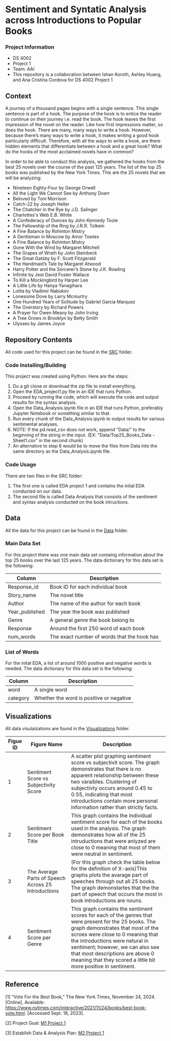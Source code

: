 # Sentiment and Syntatic Analysis across Introductions to Popular Books

### Project Information
  - DS 4002
  - Project 1
  - Team: AAI
  - This repository is a collaboration between Ishan Koroth, Ashley Huang, and Ana Cristina Cordova for DS 4002 Project 1

## Context

A journey of a thousand pages begins with a single sentence. This single sentence is part of a hook. The purpose of the hook is to entice the reader to continue on their journey i.e. read the book. The hook leaves the first impression of the novel on the reader. Like how first impressions matter, so does the hook. There are many, many ways to write a hook. However, because there’s many ways to write a hook, it makes writing a good hook particularly difficult. Therefore, with all the ways to write a hook, are there hidden elements that differentiate between a hook and a great hook? What do the hooks of the most acclaimed novels have in common?

In order to be able to conduct this analysis, we gathered the hooks from the best 25 novels over the course of the past 125 years. The list of the top 25 books was published by the New York Times. This are the 25 novels that we will be analyzing:
  - Nineteen Eighty-Four by George Orwell
  - All the Light We Cannot See	by Anthony Doerr
  - Beloved	by Toni Morrison
  - Catch-22 by Joseph Heller
  - The Chatcher in the Rye	by J.D. Salinger
  - Charlottes's Web	E.B. White
  - A Confederacy of Dunces	 by John Kennedy Toole
  - The Fellowship of the Ring	by J.R.R. Tolkein
  - A Fine Balance	by Rohinton Mistry
  - A Gentleman in Moscow	by Amor Towles
  - A Fine Balance	by Rohinton Mistry
  - Gone With the Wind	by Margaret Mitchell
  - The Grapes of Wrath by	John Steinbeck
  - The Great Gatsby	by F. Scott Fitzgerald
  - The Handmaid’s Tale	by Margaret Atwood
  - Harry Potter and the Sorcerer’s Stone	by J.K. Rowling
  - Infinite by Jest	David Foster Wallace
  - To Kill a Mockingbird	by Harper Lee
  - A Little Life by Hanya Yanagihara
  - Lolita	by Vladimir Nabokov
  - Lonesome Dove	by Larry Mcmurtry
  - One Hundred Years of Solitude by Gabriel Garcia Marquez
  - The Overstory by	Richard Powers
  - A Prayer for Owen Meany	 by John Irving
  - A Tree Grows in Brooklyn	by Betty Smith
  - Ulysses	by James Joyce


## Repository Contents 
All code used for this project can be found in the [SRC](https://github.com/ik4vrb/ds-4002-team-aai/tree/main/SRC) folder.

### Code Installing/Building 
This project was created using Python. Here are the steps:
  1. Do a git clone or download the zip file to install everything.
  2. Open the EDA_project1.py file in an IDE that runs Python.
  3. Proceed by running the code, which will execute the code and output results for the syntax analysis.
  4. Open the Data_Analysis.ipynb file in an IDE that runs Python, preferably Jupyter Notebook or something similar to that.
  5. Run every chunk of the Data_Analysis.ipynb to output results for various sentimental analyses.
  6. NOTE: If the pd.read_csv does not work, append "Data/" to the beginning of the string in the input. (EX: "Data/Top25_Books_Data - Sheet1.csv" in the second chunk)
  7. An alternative to step 6 would be to move the files from Data into the same directory as the Data_Analysis.ipynb file.

### Code Usage
There are two files in the SRC folder:
  1. The first one is called EDA project 1 and contains the intial EDA conducted on our data.
  2.  The second file is called Data Analysis that consists of the sentiment and syntax analysis conducted on the book intructions.

## Data
All the data for this project can be found in the [Data](https://github.com/ik4vrb/ds-4002-team-aai/tree/main/Data) folder.

### Main Data Set
For this project there was one main data set containg information about the top 25 books over the last 125 years. The data dictionary for this data set is the following:

|    Column     |  Description  |
| ------------- | ------------- |
| Response_id    | Book ID for each individual book |
| Story_name     | The novel title |
| Author         | The name of the author for each book |
| Year_published | The year the book was published |
| Genre          | A general genre the book belong to |
| Response       | Around the first 250 word of each book |
| num_words      | The exact number of words that the hook has |

### List of Words
For the inital EDA, a list of around 1000 positive and negative words is needed. The data dictionary for this data set is the following:

|    Column     |  Description  |
| ------------- | ------------- |
| word          | A single word |
| category      | Whether the word is positive or negative |


## Visualizations 
All data visulaizations are found in the [Visualizations](https://github.com/ik4vrb/ds-4002-team-aai/tree/main/Visualizations) folder. 

|    Figue ID     |  Figure Name  |  Description  |
| ----------------| ------------- | ------------- |
|      1          | Sentiment Score vs Subjectivity Score | A scatter plot graphing sentiment score vs subjectivit score. The graph demonstrates that there is no apparent relationship between these two varaibles. Clustering of subjectivty occurs around 0.45 to 0.55, indicating that most introductions contain more personal information rather than strictly facts.|
|      2          | Sentiment Score per Book Title | This graph contains the individual sentiment score for each of the books used in the analysis. The graph demonstrates how all of the 25 intruductions that were anlyzed are close to 0 meaning that most of them were neutral in sentiment. |
|      3          | The Average Parts of Speech Across 25 Introductions|(For this graph check the table below for the definition of X-axis)This graphs plots the avarage part of speeches through out all 25 books. The graph demonstartes that the the part of speech that occurs the most in book introductions are nouns.|
|      4          | Sentiment Score per Genre| This graph contains the sentiment scores for each of the genres that were present for the 25 books. The graph demonstrates that most of the scroes were close to 0 meaning that the introductions were netural in sentiment; however, we can also see that most descriptions are above 0 meaning that they scored a little bit more positive in sentiment. |


## Reference
[1] “Vote For the Best Book,” The New York Times, November 24, 2024. [Online], Available: https://www.nytimes.com/interactive/2021/11/24/books/best-book-vote.html. [Accessed Sept. 18, 2023].

[2] Project Goal: [M1 Project 1](https://docs.google.com/document/d/1i4sS1NQyEUDuwy_ixIY1v-LkcXKPx7PHKQ6wzbPDzV4/edit?usp=sharing)

[3] Establish Data & Analysis Plan: [M2 Project 1](https://docs.google.com/document/d/1cel0WBVufGpupIIiwYumxygtfpUAnK3bwc2n_Wfrvc8/edit?usp=sharing)
